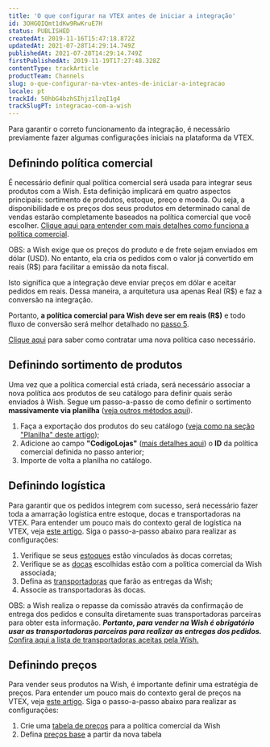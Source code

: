 ```yaml
---
title: 'O que configurar na VTEX antes de iniciar a integração'
id: 3OHGQIQmt1dKw9RwKruE7H
status: PUBLISHED
createdAt: 2019-11-16T15:47:18.872Z
updatedAt: 2021-07-28T14:29:14.749Z
publishedAt: 2021-07-28T14:29:14.749Z
firstPublishedAt: 2019-11-19T17:27:48.328Z
contentType: trackArticle
productTeam: Channels
slug: o-que-configurar-na-vtex-antes-de-iniciar-a-integracao
locale: pt
trackId: 50hbG4bzhSIhjz1lzqI1g4
trackSlugPT: integracao-com-a-wish
---
```


Para garantir o correto funcionamento da integração, é necessário previamente fazer algumas configurações iniciais na plataforma da VTEX.

## Definindo política comercial

É necessário definir qual política comercial será usada para integrar seus produtos com a Wish. Esta definição implicará em quatro aspectos principais: sortimento de produtos, estoque, preço e moeda. Ou seja, a disponibilidade e os preços dos seus produtos em determinado canal de vendas estarão completamente baseados na política comercial que você escolher. [Clique aqui para entender com mais detalhes como funciona a política comercial](https://help.vtex.com/pt/tutorial/configurando-a-politica-comercial-para-marketplace?locale=pt).

<div class="alert alert-info">
  OBS: a Wish exige que os preços do produto e de frete sejam enviados em dólar (USD). No entanto, ela cria os pedidos com o valor já convertido em reais (R$) para facilitar a emissão da nota fiscal.

Isto significa que a integração deve enviar preços em dólar e aceitar pedidos em reais. Dessa maneira, a arquitetura usa apenas Real (R$) e faz a conversão na integração.

Portanto, <strong>a política comercial para Wish deve ser em reais (R$)</strong> e todo fluxo de conversão será melhor detalhado no [passo 5](https://help.vtex.com/pt/tracks/integracao-com-a-wish--50hbG4bzhSIhjz1lzqI1g4/6EYEy1jRiAj465WOnhiczD).</div>

[Clique aqui](https://help.vtex.com/pt/faq/por-que-nao-consigo-criar-uma-nova-politica-comercial?locale=pt) para saber como contratar uma nova política caso necessário.

## Definindo sortimento de produtos

Uma vez que a política comercial está criada, será necessário associar a nova política aos produtos de seu catálogo para definir quais serão enviados à Wish. Segue um passo-a-passo de como definir o sortimento **massivamente via planilha** ([veja outros métodos aqui](https://help.vtex.com/pt/tracks/catalogo-101--5AF0XfnjfWeopIFBgs3LIQ/17PxekVPmVYI4c3OCQ0ddJ#Planilha)).

  1. Faça a exportação dos produtos do seu catálogo ([veja como na seção "Planilha" deste artigo](https://help.vtex.com/pt/tracks/catalogo-101--5AF0XfnjfWeopIFBgs3LIQ/17PxekVPmVYI4c3OCQ0ddJ#object-object));
  2. Adicione ao campo **"CodigoLojas"** ([mais detalhes aqui](https://help.vtex.com/pt/tutorial/preencher-campos-da-planilha-de-importacao--4nYhx63Q5yokQWaMguaIgI)) o **ID** da política comercial definida no passo anterior;
  3. Importe de volta a planilha no catálogo.

## Definindo logística

Para garantir que os pedidos integrem com sucesso, será necessário fazer toda a amarração logística entre estoque, docas e transportadoras na VTEX. Para entender um pouco mais do contexto geral de logística na VTEX, veja [este artigo](https://help.vtex.com/pt/tracks/logistica-101--13TFDwDttPl9ki9OXQhyjx). Siga o passo-a-passo abaixo para realizar as configurações:

  1. Verifique se seus [estoques](https://help.vtex.com/pt/tracks/logistica-101--13TFDwDttPl9ki9OXQhyjx/3mlfDHjikOgUna1SS2Nr1Y#campos-de-cadastro) estão vinculados às docas corretas;
  2. Verifique se as [docas](https://help.vtex.com/pt/tracks/logistica-101--13TFDwDttPl9ki9OXQhyjx/5XvQ1yLpxLlIKWRw1pSiyA) escolhidas estão com a política comercial da Wish associada;
  3. Defina as [transportadoras](https://help.vtex.com/pt/tracks/logistica-101--13TFDwDttPl9ki9OXQhyjx/3fLedVI57srjBDDxxGgOWe) que farão as entregas da Wish;
  4. Associe as transportadoras às docas.

<div class="alert alert-info">
  OBS: a Wish realiza o repasse da comissão através da confirmação de entrega dos pedidos e consulta diretamente suas transportadoras parceiras para obter esta informação. <strong><i>Portanto, para vender na Wish é obrigatório usar as transportadoras parceiras para realizar as entregas dos pedidos.</i></strong>
<a href="https://merchant.wish.com/documentation/shippingproviders"> Confira aqui a lista de transportadoras aceitas pela Wish.</a></div>

## Definindo preços

Para vender seus produtos na Wish, é importante definir uma estratégia de preços. Para entender um pouco mais do contexto geral de preços na VTEX, veja [este artigo](https://help.vtex.com/pt/tracks/precos-101--6f8pwCns3PJHqMvQSugNfP). Siga o passo-a-passo abaixo para realizar as configurações:

  1. Crie uma [tabela de preços](https://help.vtex.com/pt/tracks/precos-101--6f8pwCns3PJHqMvQSugNfP/2WQ3pVYfQpXkJnHr7VTFBv) para a política comercial da Wish
  2. Defina [preços base](https://help.vtex.com/pt/tracks/precos-101--6f8pwCns3PJHqMvQSugNfP/3XcXp0r5WrJvogB8KIX4Kx) a partir da nova tabela
